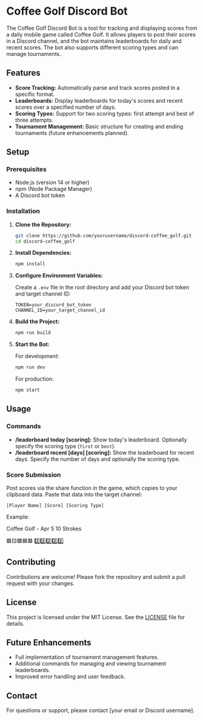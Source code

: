 # Coffee Golf Discord Bot

The Coffee Golf Discord Bot is a tool for tracking and displaying scores from a daily mobile game called Coffee Golf. It allows players to post their scores in a Discord channel, and the bot maintains leaderboards for daily and recent scores. The bot also supports different scoring types and can manage tournaments.

## Features

- **Score Tracking:** Automatically parse and track scores posted in a specific format.
- **Leaderboards:** Display leaderboards for today's scores and recent scores over a specified number of days.
- **Scoring Types:** Support for two scoring types: first attempt and best of three attempts.
- **Tournament Management:** Basic structure for creating and ending tournaments (future enhancements planned).

## Setup

### Prerequisites

- Node.js (version 14 or higher)
- npm (Node Package Manager)
- A Discord bot token

### Installation

1. **Clone the Repository:**

   ```bash
   git clone https://github.com/yourusername/discord-coffee_golf.git
   cd discord-coffee_golf
   ```

2. **Install Dependencies:**

   ```bash
   npm install
   ```

3. **Configure Environment Variables:**

   Create a `.env` file in the root directory and add your Discord bot token and target channel ID:

   ```plaintext
   TOKEN=your_discord_bot_token
   CHANNEL_ID=your_target_channel_id
   ```

4. **Build the Project:**

   ```bash
   npm run build
   ```

5. **Start the Bot:**

   For development:

   ```bash
   npm run dev
   ```

   For production:

   ```bash
   npm start
   ```

## Usage

### Commands

- **/leaderboard today [scoring]:** Show today's leaderboard. Optionally specify the scoring type (`first` or `best`).
- **/leaderboard recent [days] [scoring]:** Show the leaderboard for recent days. Specify the number of days and optionally the scoring type.

### Score Submission

Post scores via the share function in the game, which copies to your clipboard data.  Paste that data into the target channel:

```
[Player Name] [Score] [Scoring Type]
```

Example:

Coffee Golf - Apr 5
10 Strokes

🟪🟨🟩🟦🟥
2️⃣2️⃣2️⃣2️⃣2️⃣

## Contributing

Contributions are welcome! Please fork the repository and submit a pull request with your changes.

## License

This project is licensed under the MIT License. See the [LICENSE](LICENSE) file for details.

## Future Enhancements

- Full implementation of tournament management features.
- Additional commands for managing and viewing tournament leaderboards.
- Improved error handling and user feedback.

## Contact

For questions or support, please contact [your email or Discord username].
